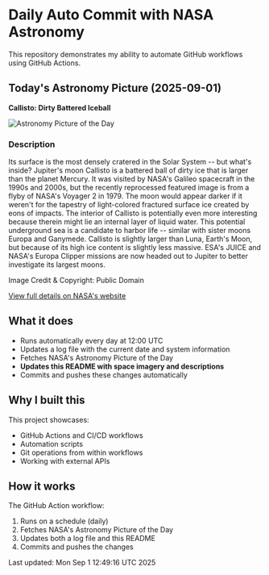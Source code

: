 # Daily Auto Commit with NASA Astronomy
This repository demonstrates my ability to automate GitHub workflows using GitHub Actions.

## Today's Astronomy Picture (2025-09-01)
**Callisto: Dirty Battered Iceball**

![Astronomy Picture of the Day](https://apod.nasa.gov/apod/image/2509/Callisto_Voyager2Gill_960.jpg)

### Description
Its surface is the most densely cratered in the Solar System -- but what's inside?  Jupiter's moon Callisto is a battered ball of dirty ice that is larger than the planet Mercury. It was visited by NASA's Galileo spacecraft in the 1990s and 2000s, but the recently reprocessed featured image is from a flyby of NASA's Voyager 2 in 1979.  The moon would appear darker if it weren't for the tapestry of light-colored fractured surface ice created by eons of impacts. The interior of Callisto is potentially even more interesting because therein might lie an internal layer of liquid water. This potential underground sea is a candidate to harbor life -- similar with sister moons Europa and Ganymede.  Callisto is slightly larger than Luna, Earth's Moon, but because of its high ice content is slightly less massive. ESA's JUICE and NASA's Europa Clipper missions are now headed out to Jupiter to better investigate its largest moons.

Image Credit & Copyright: Public Domain

[View full details on NASA's website](https://apod.nasa.gov/apod/astropix.html)

## What it does
- Runs automatically every day at 12:00 UTC
- Updates a log file with the current date and system information
- Fetches NASA's Astronomy Picture of the Day
- **Updates this README with space imagery and descriptions**
- Commits and pushes these changes automatically

## Why I built this
This project showcases:
- GitHub Actions and CI/CD workflows
- Automation scripts
- Git operations from within workflows
- Working with external APIs

## How it works
The GitHub Action workflow:
1. Runs on a schedule (daily)
2. Fetches NASA's Astronomy Picture of the Day
3. Updates both a log file and this README
4. Commits and pushes the changes

Last updated: Mon Sep  1 12:49:16 UTC 2025
